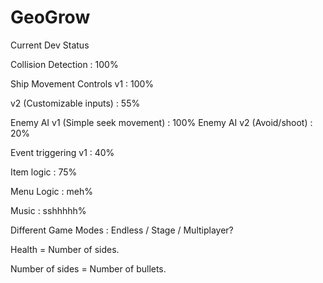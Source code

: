 GeoGrow
===========
Current Dev Status

Collision Detection : 100%

Ship Movement Controls v1 : 100%

v2 (Customizable inputs) : 55%

Enemy AI  v1 (Simple seek movement) : 100%
Enemy AI  v2 (Avoid/shoot) : 20%

Event triggering v1 : 40%

Item logic : 75%

Menu Logic : meh%

Music : sshhhhh%

Different Game Modes : Endless / Stage / Multiplayer?

Health = Number of sides.

Number of sides = Number of bullets.
